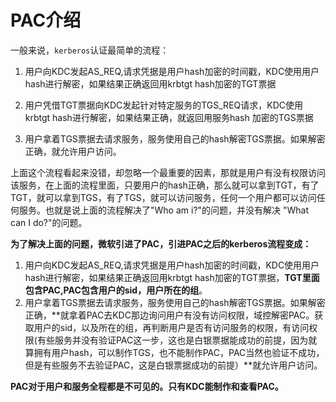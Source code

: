 # PAC介绍

一般来说，`kerberos`认证最简单的流程：

1. 用户向KDC发起AS_REQ,请求凭据是用户hash加密的时间戳，KDC使用用户hash进行解密，如果结果正确返回用krbtgt hash加密的TGT票据

2. 用户凭借TGT票据向KDC发起针对特定服务的TGS_REQ请求，KDC使用krbtgt hash进行解密，如果结果正确，就返回用服务hash 加密的TGS票据

3. 用户拿着TGS票据去请求服务，服务使用自己的hash解密TGS票据。如果解密正确，就允许用户访问。

上面这个流程看起来没错，却忽略一个最重要的因素，那就是用户有没有权限访问该服务，在上面的流程里面，只要用户的hash正确，那么就可以拿到TGT，有了TGT，就可以拿到TGS，有了TGS，就可以访问服务，任何一个用户都可以访问任何服务。也就是说上面的流程解决了"Who am i?"的问题，并没有解决 "What can I do?"的问题。

**为了解决上面的问题，微软引进了PAC，引进PAC之后的kerberos流程变成：**

1. 用户向KDC发起AS_REQ,请求凭据是用户hash加密的时间戳，KDC使用用户hash进行解密，如果结果正确返回用krbtgt hash加密的TGT票据，**TGT里面包含PAC,PAC包含用户的sid，用户所在的组**。
2. 用户拿着TGS票据去请求服务，服务使用自己的hash解密TGS票据。如果解密正确，**就拿着PAC去KDC那边询问用户有没有访问权限，域控解密PAC。获取用户的sid，以及所在的组，再判断用户是否有访问服务的权限，有访问权限(有些服务并没有验证PAC这一步，这也是白银票据能成功的前提，因为就算拥有用户hash，可以制作TGS，也不能制作PAC，PAC当然也验证不成功，但是有些服务不去验证PAC，这是白银票据成功的前提）**就允许用户访问。

**PAC对于用户和服务全程都是不可见的。只有KDC能制作和查看PAC。**




